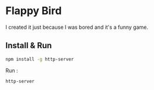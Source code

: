 # Flappy Bird 

I created it just because I was bored and it's a funny game.

## Install & Run

```sh
npm install -g http-server
```
Run :
```sh
http-server
```
